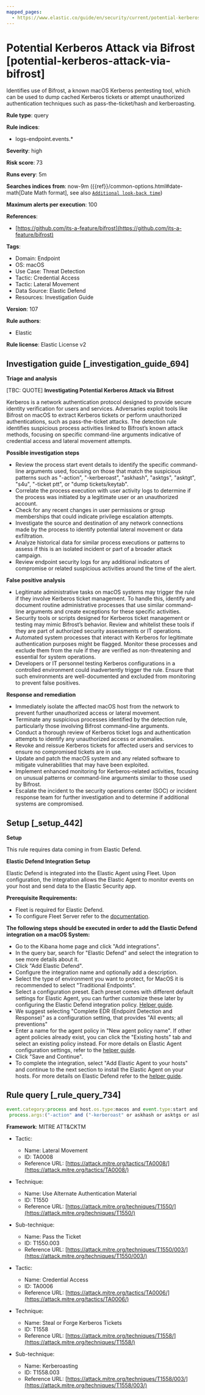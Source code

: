 ```yaml
---
mapped_pages:
  - https://www.elastic.co/guide/en/security/current/potential-kerberos-attack-via-bifrost.html
---
```


# Potential Kerberos Attack via Bifrost [potential-kerberos-attack-via-bifrost]

Identifies use of Bifrost, a known macOS Kerberos pentesting tool, which can be used to dump cached Kerberos tickets or attempt unauthorized authentication techniques such as pass-the-ticket/hash and kerberoasting.

**Rule type**: query

**Rule indices**:

* logs-endpoint.events.*

**Severity**: high

**Risk score**: 73

**Runs every**: 5m

**Searches indices from**: now-9m ({{ref}}/common-options.html#date-math[Date Math format], see also [`Additional look-back time`](docs-content://solutions/security/detect-and-alert/create-detection-rule.md#rule-schedule))

**Maximum alerts per execution**: 100

**References**:

* [https://github.com/its-a-feature/bifrost](https://github.com/its-a-feature/bifrost)

**Tags**:

* Domain: Endpoint
* OS: macOS
* Use Case: Threat Detection
* Tactic: Credential Access
* Tactic: Lateral Movement
* Data Source: Elastic Defend
* Resources: Investigation Guide

**Version**: 107

**Rule authors**:

* Elastic

**Rule license**: Elastic License v2

## Investigation guide [_investigation_guide_694]

**Triage and analysis**

[TBC: QUOTE]
**Investigating Potential Kerberos Attack via Bifrost**

Kerberos is a network authentication protocol designed to provide secure identity verification for users and services. Adversaries exploit tools like Bifrost on macOS to extract Kerberos tickets or perform unauthorized authentications, such as pass-the-ticket attacks. The detection rule identifies suspicious process activities linked to Bifrost’s known attack methods, focusing on specific command-line arguments indicative of credential access and lateral movement attempts.

**Possible investigation steps**

* Review the process start event details to identify the specific command-line arguments used, focusing on those that match the suspicious patterns such as "-action", "-kerberoast", "askhash", "asktgs", "asktgt", "s4u", "-ticket ptt", or "dump tickets/keytab".
* Correlate the process execution with user activity logs to determine if the process was initiated by a legitimate user or an unauthorized account.
* Check for any recent changes in user permissions or group memberships that could indicate privilege escalation attempts.
* Investigate the source and destination of any network connections made by the process to identify potential lateral movement or data exfiltration.
* Analyze historical data for similar process executions or patterns to assess if this is an isolated incident or part of a broader attack campaign.
* Review endpoint security logs for any additional indicators of compromise or related suspicious activities around the time of the alert.

**False positive analysis**

* Legitimate administrative tasks on macOS systems may trigger the rule if they involve Kerberos ticket management. To handle this, identify and document routine administrative processes that use similar command-line arguments and create exceptions for these specific activities.
* Security tools or scripts designed for Kerberos ticket management or testing may mimic Bifrost’s behavior. Review and whitelist these tools if they are part of authorized security assessments or IT operations.
* Automated system processes that interact with Kerberos for legitimate authentication purposes might be flagged. Monitor these processes and exclude them from the rule if they are verified as non-threatening and essential for system operations.
* Developers or IT personnel testing Kerberos configurations in a controlled environment could inadvertently trigger the rule. Ensure that such environments are well-documented and excluded from monitoring to prevent false positives.

**Response and remediation**

* Immediately isolate the affected macOS host from the network to prevent further unauthorized access or lateral movement.
* Terminate any suspicious processes identified by the detection rule, particularly those involving Bifrost command-line arguments.
* Conduct a thorough review of Kerberos ticket logs and authentication attempts to identify any unauthorized access or anomalies.
* Revoke and reissue Kerberos tickets for affected users and services to ensure no compromised tickets are in use.
* Update and patch the macOS system and any related software to mitigate vulnerabilities that may have been exploited.
* Implement enhanced monitoring for Kerberos-related activities, focusing on unusual patterns or command-line arguments similar to those used by Bifrost.
* Escalate the incident to the security operations center (SOC) or incident response team for further investigation and to determine if additional systems are compromised.


## Setup [_setup_442]

**Setup**

This rule requires data coming in from Elastic Defend.

**Elastic Defend Integration Setup**

Elastic Defend is integrated into the Elastic Agent using Fleet. Upon configuration, the integration allows the Elastic Agent to monitor events on your host and send data to the Elastic Security app.

**Prerequisite Requirements:**

* Fleet is required for Elastic Defend.
* To configure Fleet Server refer to the [documentation](docs-content://reference/ingestion-tools/fleet/fleet-server.md).

**The following steps should be executed in order to add the Elastic Defend integration on a macOS System:**

* Go to the Kibana home page and click "Add integrations".
* In the query bar, search for "Elastic Defend" and select the integration to see more details about it.
* Click "Add Elastic Defend".
* Configure the integration name and optionally add a description.
* Select the type of environment you want to protect, for MacOS it is recommended to select "Traditional Endpoints".
* Select a configuration preset. Each preset comes with different default settings for Elastic Agent, you can further customize these later by configuring the Elastic Defend integration policy. [Helper guide](docs-content://solutions/security/configure-elastic-defend/configure-an-integration-policy-for-elastic-defend.md).
* We suggest selecting "Complete EDR (Endpoint Detection and Response)" as a configuration setting, that provides "All events; all preventions"
* Enter a name for the agent policy in "New agent policy name". If other agent policies already exist, you can click the "Existing hosts" tab and select an existing policy instead. For more details on Elastic Agent configuration settings, refer to the [helper guide](docs-content://reference/ingestion-tools/fleet/agent-policy.md).
* Click "Save and Continue".
* To complete the integration, select "Add Elastic Agent to your hosts" and continue to the next section to install the Elastic Agent on your hosts. For more details on Elastic Defend refer to the [helper guide](docs-content://solutions/security/configure-elastic-defend/install-elastic-defend.md).


## Rule query [_rule_query_734]

```js
event.category:process and host.os.type:macos and event.type:start and
 process.args:("-action" and ("-kerberoast" or askhash or asktgs or asktgt or s4u or ("-ticket" and ptt) or (dump and (tickets or keytab))))
```

**Framework**: MITRE ATT&CKTM

* Tactic:

    * Name: Lateral Movement
    * ID: TA0008
    * Reference URL: [https://attack.mitre.org/tactics/TA0008/](https://attack.mitre.org/tactics/TA0008/)

* Technique:

    * Name: Use Alternate Authentication Material
    * ID: T1550
    * Reference URL: [https://attack.mitre.org/techniques/T1550/](https://attack.mitre.org/techniques/T1550/)

* Sub-technique:

    * Name: Pass the Ticket
    * ID: T1550.003
    * Reference URL: [https://attack.mitre.org/techniques/T1550/003/](https://attack.mitre.org/techniques/T1550/003/)

* Tactic:

    * Name: Credential Access
    * ID: TA0006
    * Reference URL: [https://attack.mitre.org/tactics/TA0006/](https://attack.mitre.org/tactics/TA0006/)

* Technique:

    * Name: Steal or Forge Kerberos Tickets
    * ID: T1558
    * Reference URL: [https://attack.mitre.org/techniques/T1558/](https://attack.mitre.org/techniques/T1558/)

* Sub-technique:

    * Name: Kerberoasting
    * ID: T1558.003
    * Reference URL: [https://attack.mitre.org/techniques/T1558/003/](https://attack.mitre.org/techniques/T1558/003/)



